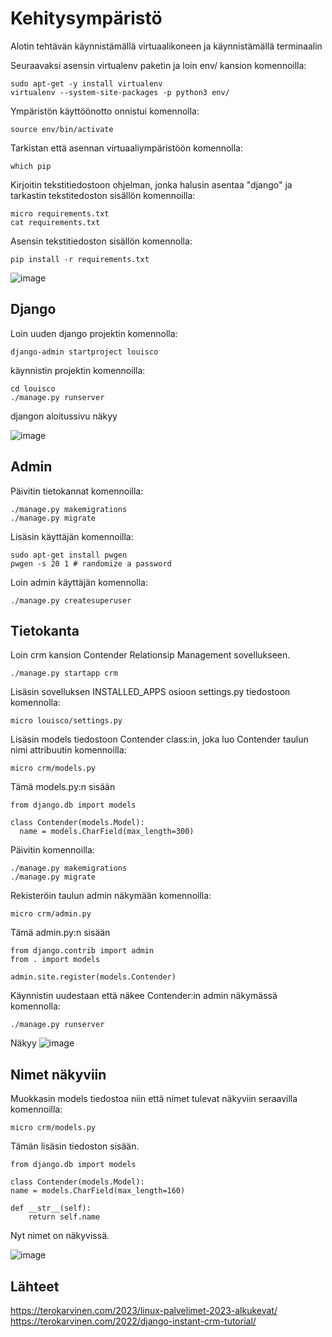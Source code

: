 # Kehitysympäristö

Alotin tehtävän käynnistämällä virtuaalikoneen ja käynnistämällä terminaalin

Seuraavaksi asensin virtualenv paketin ja loin env/ kansion komennoilla:

    sudo apt-get -y install virtualenv
    virtualenv --system-site-packages -p python3 env/

Ympäristön käyttöönotto onnistui komennolla:

    source env/bin/activate
    
Tarkistan että asennan virtuaaliympäristöön komennolla:

    which pip
    
Kirjoitin tekstitiedostoon ohjelman, jonka halusin asentaa "django" ja tarkastin tekstitedoston sisällön komennoilla:
    
    micro requirements.txt 
    cat requirements.txt
    
Asensin tekstitiedoston sisällön komennolla:
    
    pip install -r requirements.txt
    
![image](https://user-images.githubusercontent.com/112497215/221820042-ba093b74-a56a-4360-a180-e64c663f30f0.png)

## Django

Loin uuden django projektin komennolla:

    django-admin startproject louisco

käynnistin projektin komennoilla:

    cd louisco
    ./manage.py runserver


djangon aloitussivu näkyy

![image](https://user-images.githubusercontent.com/112497215/221820743-0ab1dadb-42a9-4199-9662-6c208b971402.png)

## Admin

Päivitin tietokannat komennoilla:

    ./manage.py makemigrations
    ./manage.py migrate
    
Lisäsin käyttäjän komennoilla:
    
    sudo apt-get install pwgen
    pwgen -s 20 1 # randomize a password
    
Loin admin käyttäjän komennolla:
    
    ./manage.py createsuperuser
    
## Tietokanta

Loin crm kansion Contender Relationsip Management sovellukseen.

    ./manage.py startapp crm
    
Lisäsin sovelluksen INSTALLED_APPS osioon settings.py tiedostoon komennolla:
  
    micro louisco/settings.py
    
Lisäsin models tiedostoon Contender class:in, joka luo Contender taulun nimi attribuutin komennoilla:

    micro crm/models.py
    
Tämä models.py:n sisään

    from django.db import models

    class Contender(models.Model):
      name = models.CharField(max_length=300)

Päivitin komennoilla:

    ./manage.py makemigrations
    ./manage.py migrate

Rekisteröin taulun admin näkymään komennoilla:

    micro crm/admin.py

Tämä admin.py:n sisään

    from django.contrib import admin
    from . import models

    admin.site.register(models.Contender)
Käynnistin uudestaan että näkee Contender:in admin näkymässä komennolla:

    ./manage.py runserver

Näkyy
![image](https://user-images.githubusercontent.com/112497215/221820245-3d10b1e6-b4e3-405a-b92b-c4f9c25de591.png)

## Nimet näkyviin

Muokkasin models tiedostoa niin että nimet tulevat näkyviin seraavilla komennoilla:

    micro crm/models.py
    
Tämän lisäsin tiedoston sisään.
    
    from django.db import models
    
    class Contender(models.Model):
    name = models.CharField(max_length=160)

    def __str__(self):
        return self.name

Nyt nimet on näkyvissä.

![image](https://user-images.githubusercontent.com/112497215/221820993-0e06f4e6-fb0b-4aa2-a6d0-09752eaa9731.png)

## Lähteet
https://terokarvinen.com/2023/linux-palvelimet-2023-alkukevat/
https://terokarvinen.com/2022/django-instant-crm-tutorial/
